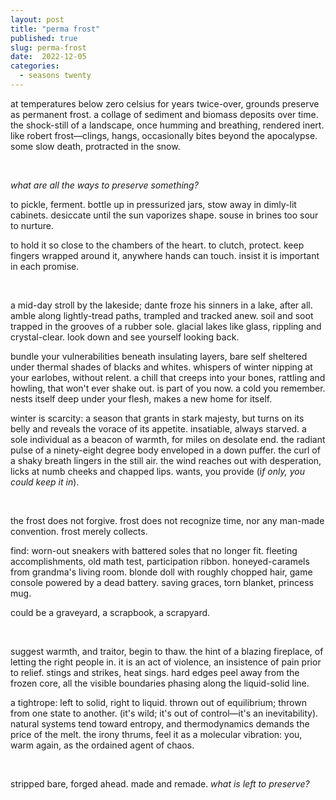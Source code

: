```yaml
---
layout: post
title: "perma frost"
published: true
slug: perma-frost
date:  2022-12-05
categories:
  - seasons twenty
---
```


at temperatures below zero celsius for years twice-over, grounds preserve as permanent frost. a collage of sediment and biomass deposits over time. the shock-still of a landscape, once humming and breathing, rendered inert. like robert frost—clings, hangs, occasionally bites beyond the apocalypse. some slow death, protracted in the snow.

<br/>

*what are all the ways to preserve something?* 

<!--more-->

to pickle, ferment. bottle up in pressurized jars, stow away in dimly-lit cabinets. desiccate until the sun vaporizes shape. souse in brines too sour to nurture.

to hold it so close to the chambers of the heart. to clutch, protect. keep fingers wrapped around it, anywhere hands can touch. insist it is important in each promise. 

<br />

a mid-day stroll by the lakeside; dante froze his sinners in a lake, after all. amble along lightly-tread paths, trampled and tracked anew. soil and soot trapped in the grooves of a rubber sole. glacial lakes like glass, rippling and crystal-clear. look down and see yourself looking back.

bundle your vulnerabilities beneath insulating layers, bare self sheltered under thermal shades of blacks and whites. whispers of winter nipping at your earlobes, without relent. a chill that creeps into your bones, rattling and howling, that won't ever shake out. is part of you now. a cold you remember. nests itself deep under your flesh, makes a new home for itself.

winter is scarcity: a season that grants in stark majesty, but turns on its belly and reveals the  vorace of its appetite. insatiable, always starved. a sole individual as a beacon of warmth, for miles on desolate end. the radiant pulse of a ninety-eight degree body enveloped in a down puffer. the curl of a shaky breath lingers in the still air. the wind reaches out with desperation, licks at numb cheeks and chapped lips. wants, you provide (i*f only, you could keep it in*). 

<br />

the frost does not forgive. frost does not recognize time, nor any man-made convention. frost merely collects.

find: worn-out sneakers with battered soles that no longer fit. fleeting accomplishments, old math test, participation ribbon. honeyed-caramels from grandma's living room. blonde doll with roughly chopped hair, game console powered by a dead battery. saving graces, torn blanket, princess mug.

could be a graveyard, a scrapbook, a scrapyard. 

<br />

suggest warmth, and traitor, begin to thaw. the hint of a blazing fireplace, of letting the right people in. it is an act of violence, an insistence of pain prior to relief. stings and strikes, heat sings. hard edges peel away from the frozen core, all the visible boundaries phasing along the liquid-solid line. 

a tightrope: left to solid, right to liquid. thrown out of equilibrium; thrown from one state to another. (it's wild; it's out of control—it's an inevitability). natural systems tend toward entropy, and thermodynamics demands the price of the melt. the irony thrums, feel it as a molecular vibration: you, warm again, as the ordained agent of chaos. 

<br />

stripped bare, forged ahead. made and remade. *what is left to preserve?*